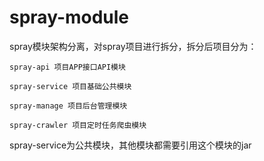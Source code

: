 # spray-module
spray模块架构分离，对spray项目进行拆分，拆分后项目分为：

```
spray-api 项目APP接口API模块

spray-service 项目基础公共模块

spray-manage 项目后台管理模块

spray-crawler 项目定时任务爬虫模块
```

spray-service为公共模块，其他模块都需要引用这个模块的jar
